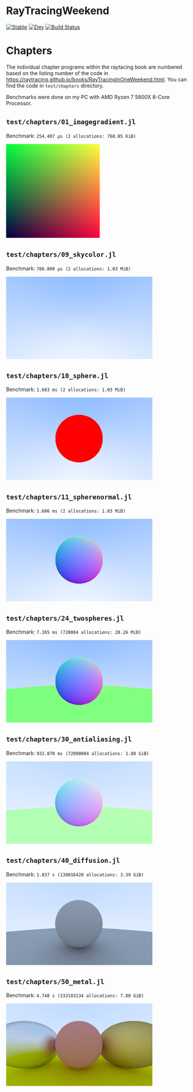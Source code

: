# RayTracingWeekend

[![Stable](https://img.shields.io/badge/docs-stable-blue.svg)](https://harishanand95.github.io/RayTracingWeekend.jl/stable)
[![Dev](https://img.shields.io/badge/docs-dev-blue.svg)](https://harishanand95.github.io/RayTracingWeekend.jl/dev)
[![Build Status](https://github.com/harishanand95/RayTracingWeekend.jl/actions/workflows/CI.yml/badge.svg?branch=main)](https://github.com/harishanand95/RayTracingWeekend.jl/actions/workflows/CI.yml?query=branch%3Amain)


# Chapters 
The individual chapter programs within the raytacing book are numbered based on the listing number of the code in https://raytracing.github.io/books/RayTracingInOneWeekend.html. You can find the code in `test/chapters` directory.

Benchmarks were done on my PC with AMD Ryzen 7 5800X 8-Core Processor.


## `test/chapters/01_imagegradient.jl`

Benchmark: `254.407 μs (2 allocations: 768.05 KiB)`

![Kiku](test/imgs/01_imagegradient.png)



## `test/chapters/09_skycolor.jl`

Benchmark: `788.809 μs (2 allocations: 1.03 MiB)`


![Kiku](test/imgs/09_skycolor.png)

## `test/chapters/10_sphere.jl`

Benchmark: `1.683 ms (2 allocations: 1.03 MiB)`


![Kiku](test/imgs/10_sphere.png)


## `test/chapters/11_spherenormal.jl`

Benchmark: `1.686 ms (2 allocations: 1.03 MiB)`


![Kiku](test/imgs/11_spherenormal.png)


## `test/chapters/24_twospheres.jl`

Benchmark: `7.265 ms (720004 allocations: 20.26 MiB)`


![Kiku](test/imgs/24_twospheres.png)


## `test/chapters/30_antialiasing.jl`

Benchmark: `932.870 ms (72000004 allocations: 1.88 GiB)`


![Kiku](test/imgs/30_antialiasing.png)


## `test/chapters/40_diffusion.jl`

Benchmark: `1.837 s (130016420 allocations: 3.39 GiB)`


![Kiku](test/imgs/40_diffusion.png)


## `test/chapters/50_metal.jl`

Benchmark: `4.748 s (333183134 allocations: 7.80 GiB)`

![Kiku](test/imgs/50_metal.png)

